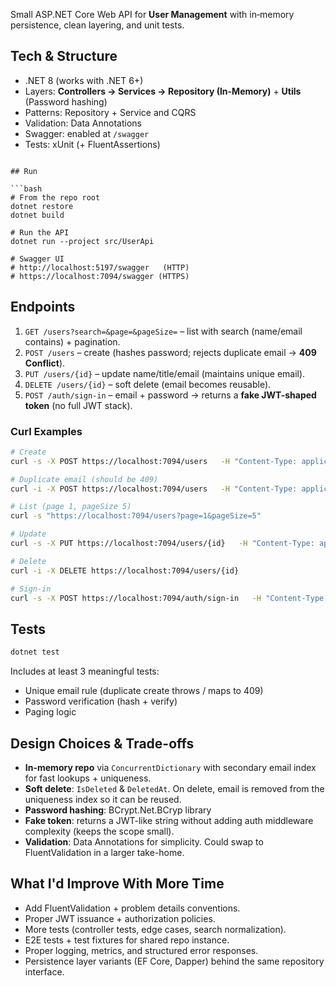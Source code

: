 Small ASP.NET Core Web API for **User Management** with in‑memory persistence, clean layering, and unit tests.

## Tech & Structure

- .NET 8 (works with .NET 6+)
- Layers: **Controllers → Services → Repository (In-Memory)** + **Utils** (Password hashing)
- Patterns: Repository + Service and CQRS
- Validation: Data Annotations
- Swagger: enabled at `/swagger`
- Tests: xUnit (+ FluentAssertions)

````

## Run

```bash
# From the repo root
dotnet restore
dotnet build

# Run the API
dotnet run --project src/UserApi

# Swagger UI
# http://localhost:5197/swagger   (HTTP)
# https://localhost:7094/swagger (HTTPS)
````

## Endpoints

1. `GET /users?search=&page=&pageSize=` – list with search (name/email contains) + pagination.
2. `POST /users` – create (hashes password; rejects duplicate email → **409 Conflict**).
3. `PUT /users/{id}` – update name/title/email (maintains unique email).
4. `DELETE /users/{id}` – soft delete (email becomes reusable).
5. `POST /auth/sign-in` – email + password → returns a **fake JWT-shaped token** (no full JWT stack).

### Curl Examples

```bash
# Create
curl -s -X POST https://localhost:7094/users   -H "Content-Type: application/json"   -d '{"name":"Alice","title":"Engineer","email":"alice@test.com","password":"Passw0rd!"}'

# Duplicate email (should be 409)
curl -i -X POST https://localhost:7094/users   -H "Content-Type: application/json"   -d '{"name":"Alice 2","title":"Engineer","email":"alice@test.com","password":"Passw0rd!"}'

# List (page 1, pageSize 5)
curl -s "https://localhost:7094/users?page=1&pageSize=5"

# Update
curl -s -X PUT https://localhost:7094/users/{id}   -H "Content-Type: application/json"   -d '{"name":"Alice Updated","title":"Sr Engineer","email":"alice.updated@test.com"}'

# Delete
curl -i -X DELETE https://localhost:7094/users/{id}

# Sign-in
curl -s -X POST https://localhost:7094/auth/sign-in   -H "Content-Type: application/json"   -d '{"email":"alice.updated@test.com","password":"Passw0rd!"}'
```

## Tests

```bash
dotnet test
```

Includes at least 3 meaningful tests:

- Unique email rule (duplicate create throws / maps to 409)
- Password verification (hash + verify)
- Paging logic

## Design Choices & Trade-offs

- **In-memory repo** via `ConcurrentDictionary` with secondary email index for fast lookups + uniqueness.
- **Soft delete**: `IsDeleted` & `DeletedAt`. On delete, email is removed from the uniqueness index so it can be reused.
- **Password hashing**: BCrypt.Net.BCryp library
- **Fake token**: returns a JWT-like string without adding auth middleware complexity (keeps the scope small).
- **Validation**: Data Annotations for simplicity. Could swap to FluentValidation in a larger take-home.

## What I'd Improve With More Time

- Add FluentValidation + problem details conventions.
- Proper JWT issuance + authorization policies.
- More tests (controller tests, edge cases, search normalization).
- E2E tests + test fixtures for shared repo instance.
- Proper logging, metrics, and structured error responses.
- Persistence layer variants (EF Core, Dapper) behind the same repository interface.
